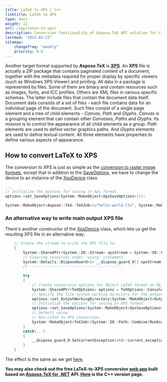```yaml
---
title: LaTeX to XPS | C++
linktitle: LaTeX to XPS
type: docs
weight: 12
url: /cpp/latex-to-xps/
description: Conversion functionality of Aspose.TeX API solution for C++ lets convert LaTeX files to teh XPS format. Here are some code examples.
lastmod: "2023-03-23"
sitemap:
    changefreq: "weekly"
    priority: 0.8
---
```


Another target format supported by **Aspose.TeX** is [**XPS**](https://en.wikipedia.org/wiki/Open_XML_Paper_Specification). An **XPS** file is actually a ZIP package that contains paginated content of a document, together with the metadata required for proper display by specific viewers (such as Windows XPS Viewer) and printing. All data in a package is represented by files. Some of them are binary and contain resources such as images, fonts, and ICC profiles. Others are XML files in various specific schemas. The latter include files that contain the document data itself. Document data consists of a set of files - each file contains data for an individual page of the document. Such files consist of a single page element and a tree of child elements - *Canvas*, *Path* and *Glyphs*. *Canvas* is a grouping element that can contain other *Canvases*, *Paths* and *Glyphs*. Its mission is to control the appearance of all child elements as a group. *Path* elements are used to define vector graphics paths. And *Glyphs* elements are used to define textual content. All three elements have properties to define various aspects of appearance.

## **How to convert LaTeX to XPS**

The conversion to XPS is just as simple as the [conversion to raster image formats](/tex/cpp/latex-to-image/), except that in addition to the [SaveOptions](https://reference.aspose.com/tex/cpp/class/aspose.te_x.te_x_options#ad9ff9be81f8d554a507dd48ec1c583f7), we have to change the device to an instance of the [XpsDevice](https://reference.aspose.com/tex/cpp/class/aspose.te_x.presentation.xps.xps_device) class.

```C++
...
// Initialize the options for saving in Xps format.
options->set_SaveOptions(System::MakeObject<XpsSaveOptions>());

System::MakeObject<Aspose::TeX::TeXJob>(u"hello-world.ltx", System::MakeObject<XpsDevice>(), options)->Run();
```

### **An alternative way to write main output XPS file**

There's another constructor of the [XpsDevice](https://reference.aspose.com/tex/cpp/class/aspose.te_x.presentation.xps.xps_device#aa24d2c38c5d134d90782b27ba090116a) class, which lets us get the resulting XPS file in an alternative way.

```C++
    // Create the stream to write the XPS file to.
    {
        System::SharedPtr<System::IO::Stream> xpsStream = System::IO::File::Open(System::IO::Path::Combine(RunExamples::OutputDirectory, u"any-name.xps"), System::IO::FileMode::Create);
        // Clearing resources under 'using' statement
        System::Details::DisposeGuard<1> __dispose_guard_0({ xpsStream});
        // ------------------------------------------
        
        try
        {
            // Create conversion options for Object LaTeX format on Object TeX engine extension.
            System::SharedPtr<TeXOptions> options = TeXOptions::ConsoleAppOptions(TeXConfig::get_ObjectLaTeX());
            // Specify the file system working directory for the output.
            options->set_OutputWorkingDirectory(System::MakeObject<OutputFileSystemDirectory>(RunExamples::OutputDirectory));
            // Initialize the options for saving in XPS format.
            options->set_SaveOptions(System::MakeObject<XpsSaveOptions>());
            // Default value.
            // Run LaTeX to XPS conversion.
            System::MakeObject<TeXJob>(System::IO::Path::Combine(RunExamples::InputDirectory, u"hello-world.ltx"), System::MakeObject<XpsDevice>(xpsStream), options)->Run();
        }
        catch(...)
        {
            __dispose_guard_0.SetCurrentException(std::current_exception());
        }
    }
```

The effect is the same as we get [here](/tex/cpp/latex-to-pdf/#an-alternative-way-to-write-main-output-pdf-file).

**You may also check out the free LaTeX-to-XPS conversion [web app](https://products.aspose.app/tex/conversion/latex-to-xps) built based on [Aspose.TeX for .NET](https://products.aspose.com/tex/net/) API. [Here](https://products.aspose.com/tex/cpp/) is the C++ version page.**